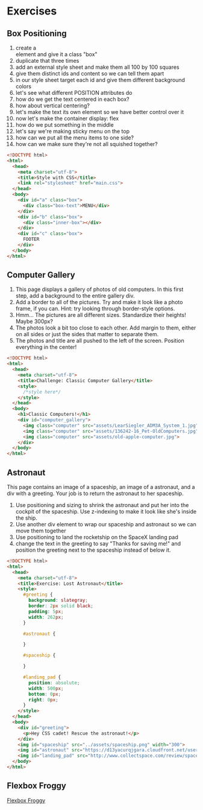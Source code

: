 # Exercises

## Box Positioning
1. create a <div> element and give it a class "box"
2. duplicate that three times
3. add an external style sheet and make them all 100 by 100 squares
4. give them distinct ids and content so we can tell them apart
5. in our style sheet target each id and give them different background colors
6. let's see what different POSITION attributes do
7. how do we get the text centered in each box?
8. how about vertical centering?
9. let's make the text its own element so we have better control over it
10. now let's make the container display: flex
11. how do we put something in the middle
12. let's say we're making sticky menu on the top
13. how can we put all the menu items to one side?
14. how can we make sure they're not all squished together?

```html
<!DOCTYPE html>
<html>
  <head>
    <meta charset="utf-8">
    <title>Style with CSS</title>
    <link rel="stylesheet" href="main.css">
  </head>
  <body>
    <div id="a" class="box">
      <div class="box-text">MENU</div>
    </div>
    <div id="b" class="box">
      <div class="inner-box"></div>
    </div>
    <div id="c" class="box">
      FOOTER
    </div>
  </body>
</html>
```

## Computer Gallery

1. This page displays a gallery of photos of old computers. In this first step, add a background to the entire gallery div.
2. Add a border to all of the pictures. Try and make it look like a photo frame, if you can. Hint: try looking through border-style options.
3. Hmm... The pictures are all different sizes. Standardize their heights! Maybe 300px?
4. The photos look a bit too close to each other. Add margin to them, either on all sides or just the sides that matter to separate them.
5. The photos and title are all pushed to the left of the screen. Position everything in the center!
```html
<!DOCTYPE html>
<html>
  <head>
    <meta charset="utf-8">
    <title>Challenge: Classic Computer Gallery</title>
    <style>
      /*style here*/
    </style>
  </head>
  <body>
    <h1>Classic Computers!</h1>
    <div id="computer_gallery">
      <img class="computer" src="assets/LearSiegler_ADM3A_System_1.jpg">
      <img class="computer" src="assets/136242-16_Pet-OldComputers.jpg">
      <img class="computer" src="assets/old-apple-computer.jpg">
    </div>
  </body>
</html>
```
## Astronaut


This page contains an image of a spaceship, an image of a astronaut, and a div with a greeting. Your job is to return the astronaut to her spaceship.
1. Use positioning and sizing to shrink the astronaut and put her into the cockpit of the spaceship. Use z-indexing to make it look like she's inside the ship.
2. Use another div element to wrap our spaceship and astronaut so we can move them together
3. Use positioning to land the rocketship on the SpaceX landing pad
4. change the text in the greeting to say "Thanks for saving me!" and position the greeting next to the spaceship instead of below it.

```html
<!DOCTYPE html>
<html>
  <head>
    <meta charset="utf-8">
    <title>Exercise: Lost Astronaut</title>
    <style>
      #greeting {
        background: slategray;
        border: 2px solid black;
        padding: 5px;
        width: 262px;
      }

      #astronaut {

      }

      #spaceship {

      }

      #landing_pad {
        position: absolute;
        width: 500px;
        bottom: 0px;
        right: 0px;
      }
    </style>
  </head>
  <body>
    <div id="greeting">
      <p>Hey CSS cadet! Rescue the astronaut!</p>
    </div>
    <img id="spaceship" src="../assets/spaceship.png" width="300">
    <img id="astronaut" src="https://d13yacurqjgara.cloudfront.net/users/182160/screenshots/725814/ss-astronaut.png">
    <img id="landing_pad" src="http://www.collectspace.com/review/spacex_spaceportdrone04-lg.jpg" alt="">
  </body>
</html>

```

## Flexbox Froggy

[Flexbox Froggy](http://flexboxfroggy.com/)  
